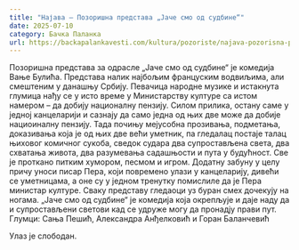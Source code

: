 ```yaml
---
title: "Најава – Позоришна представа „Јаче смо од судбине“"
date: 2025-07-10
category: Бачка Паланка
url: https://backapalankavesti.com/kultura/pozoriste/najava-pozorisna-predstava-jace-smo-od-sudbine/
---
```


Позоришна представа за одрасле „Јаче смо од судбине“ је комедија Вање Булића. Представа налик најбољим француским водвиљима, али смештеним у данашњу Србију. Певачица народне музике и истакнута глумица нађу се у исто време у Министарству културе са истом намером – да добију националну пензију. Силом прилика, остану саме у једној канцеларији и сазнају да само једна од њих две може да добије нациоиналну пензију. Тада почињу мејусобна прозивања, подметања, доказивања која је од њих две већи уметник, па гледалац постаје талац њиховог комичног сукоба, сведок судара два супростављена света, два схватања живота, два разумевања
садашњости и пута у будућност. Све је проткано питким хумором, песмом и игром. Додатну забуну у целу причу уноси писар Пера, који повремено улази у канцеларију, дивећи се уметницама, а оне су у једном тренутку помислиле да је Пера министар културе. Сваку представу гледаоци уз буран смех дочекују на ногама. „Јаче смо од судбине“ је комедија која окрепљује и даје наду да и супростављени светови кад се удруже могу да пронадју прави пут. Глумци: Сања Пешић, Александра Анђелковић и Горан Баланчевић

Улаз је слободан.

